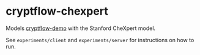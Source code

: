 # cryptflow-chexpert

Models [cryptflow-demo](https://github.com/bhatuzdaname/cryptflow-demo) with the Stanford CheXpert model.

See `experiments/client` and `experiments/server` for instructions on how to run.

